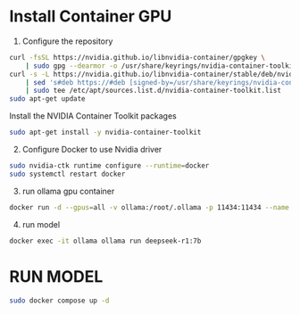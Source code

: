 # Install Container GPU
1. Configure the repository
```sh
curl -fsSL https://nvidia.github.io/libnvidia-container/gpgkey \
    | sudo gpg --dearmor -o /usr/share/keyrings/nvidia-container-toolkit-keyring.gpg
curl -s -L https://nvidia.github.io/libnvidia-container/stable/deb/nvidia-container-toolkit.list \
    | sed 's#deb https://#deb [signed-by=/usr/share/keyrings/nvidia-container-toolkit-keyring.gpg] https://#g' \
    | sudo tee /etc/apt/sources.list.d/nvidia-container-toolkit.list
sudo apt-get update
```
Install the NVIDIA Container Toolkit packages
```sh
sudo apt-get install -y nvidia-container-toolkit
```
2. Configure Docker to use Nvidia driver
```sh
sudo nvidia-ctk runtime configure --runtime=docker
sudo systemctl restart docker
```

3. run ollama gpu container
```sh
docker run -d --gpus=all -v ollama:/root/.ollama -p 11434:11434 --name ollama ollama/ollama
```

4. run model
```sh
docker exec -it ollama ollama run deepseek-r1:7b
```

# RUN MODEL
```sh
sudo docker compose up -d
```
